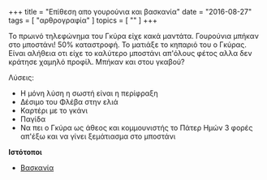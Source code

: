 +++
title = "Επίθεση απο γουρούνια και βασκανία"
date = "2016-08-27"
tags = [ "αρθρογραφία" ]
topics = [ "" ]
+++

Το πρωινό τηλεφώνημα του Γκύρα είχε κακά μαντάτα. Γουρούνια μπήκαν στο μποστάνι! 50% καταστροφή. Το ματιάξε το κηπαριό του ο Γκύρας. Είναι αλήθεια οτι είχε το καλύτερο μποστάνι απ'όλους φέτος αλλα δεν κράτησε χαμηλό προφίλ. Μπήκαν και στου γκαβού?

Λύσεις:

-   Η μόνη λύση η σωστή είναι η περίφραξη
-   Δέσιμο του Φλέβα στην ελιά
-   Καρτέρι με το γκάνι
-   Παγίδα
-   Να πει ο Γκύρα ως άθεος και κομμουνιστής το Πάτερ Ημών 3 φορές απ'έξω και να γίνει ξεμάτιασμα στο μποστάνι

**Ιστότοποι**

-   [Βασκανία](https://el.wikipedia.org/wiki/%CE%92%CE%B1%CF%83%CE%BA%CE%B1%CE%BD%CE%AF%CE%B1)
